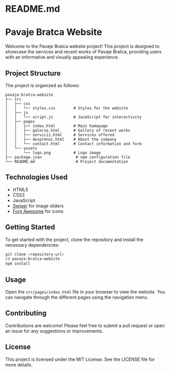 # README.md

# Pavaje Bratca Website

Welcome to the Pavaje Bratca website project! This project is designed to showcase the services and recent works of Pavaje Bratca, providing users with an informative and visually appealing experience.

## Project Structure

The project is organized as follows:

```
pavaje-bratca-website
├── src
│   ├── css
│   │   └── styles.css        # Styles for the website
│   ├── js
│   │   └── script.js         # JavaScript for interactivity
│   ├── pages
│   │   ├── index.html        # Main homepage
│   │   ├── galerie.html      # Gallery of recent works
│   │   ├── servicii.html     # Services offered
│   │   ├── desprenoi.html    # About the company
│   │   └── contact.html      # Contact information and form
│   └── assets
│       └── logo.png          # Logo image
├── package.json               # npm configuration file
└── README.md                  # Project documentation
```

## Technologies Used

- HTML5
- CSS3
- JavaScript
- [Swiper](https://unpkg.com/swiper/swiper-bundle.min.css) for image sliders
- [Font Awesome](https://cdnjs.cloudflare.com/ajax/libs/font-awesome/6.0.0-beta3/css/all.min.css) for icons

## Getting Started

To get started with the project, clone the repository and install the necessary dependencies:

```bash
git clone <repository-url>
cd pavaje-bratca-website
npm install
```

## Usage

Open the `src/pages/index.html` file in your browser to view the website. You can navigate through the different pages using the navigation menu.

## Contributing

Contributions are welcome! Please feel free to submit a pull request or open an issue for any suggestions or improvements.

## License

This project is licensed under the MIT License. See the LICENSE file for more details.